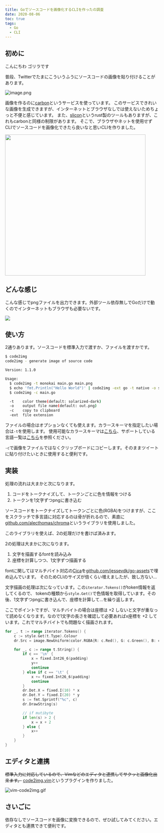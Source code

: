 ```yaml
---
title: Goでソースコードを画像化するCLIを作ったの調査
date: 2020-08-06
toc: true
tags: 
  - Go
  - CLI
---
```


## 初めに
こんにちわ
ゴリラです

普段、Twitterでたまにこういうふうにソースコードの画像を貼り付けることがあります。

![image.png](https://qiita-image-store.s3.ap-northeast-1.amazonaws.com/0/66178/4bf71de8-abd8-ffee-27e5-af3968bbe859.png)

画像を作るのに[carbon](https://carbon.now.sh/)というサービスを使っています。
このサービスできれいな画像を生成できますが、インターネットとブラウザなしでは使えないためちょっと不便と感じています。
また、[slicon](https://github.com/Aloxaf/silicon)というrust製のツールもありますが、これもcarbonと同様の制限があります。
そこで、ブラウザやネットを使用せずCLIでソースコードを画像化できたら良いなと思いCLIを作りました。

<a href="https://github.com/skanehira/code2img"><img src="https://github-link-card.s3.ap-northeast-1.amazonaws.com/skanehira/code2img.png" width="460px"></a>

## どんな感じ
こんな感じでpngファイルを出力できます。外部ツール依存無しでGoだけで動くのでインターネットもブラウザも必要ないです。

![](https://i.imgur.com/TjoOQct.gif)

## 使い方
2通りあります。ソースコードを標準入力で渡すか、ファイルを渡すかです。

```sh
$ code2img
code2img - generate image of source code

Version: 1.1.0

Usage:
  $ code2img -t monokai main.go main.png
  $ echo 'fmt.Println("Hello World")' | code2img -ext go -t native -o sample.png
  $ code2img -c main.go

  -t    color theme(default: solarized-dark)
  -o    output file name(default: out.png)
  -c    copy to clipboard
  -ext  file extension
```

ファイルの場合はオプションなくても使えます。カラースキーマを指定したい場合は`-t`を使用します。
使用可能なカラースキーマは[こちら](https://xyproto.github.io/splash/docs/all.html)、サポートしている言語一覧は[こちら](https://github.com/alecthomas/chroma#supported-languages)を参照ください。

`-c`で画像をファイルではなくクリップボードにコピーします。そのままツイートに貼り付けたいときに使用すると便利です。

## 実装
処理の流れは大まかと次になります。

1. コードをトークナイズして、トークンごとに色を情報をつける
2. トークンを1文字ずつpngに書き込む

ソースコードをトークナイズしてトークンごとに色(RGBA)をつけますが、ここをスクラッチで多言語に対応するのは骨が折れるので、素直に[github.com/alecthomas/chroma](https://github.com/alecthomas/chroma)というライブラリを使用しました。

このライブラリを使えば、2の処理だけを書けば済みます。

2の処理は大まかに次になります。

1. 文字を描画するfontを読み込み
2. 座標を計算しつつ、1文字ずつ描画する

fontに関してはマルチバイト対応の[Cica](https://github.com/miiton/Cica)を[github.com/jessevdk/go-assets](https://github.com/jessevdk/go-assets)で埋め込んでいます。
そのためCLIのサイズが倍くらい増えましたが、致し方ない…

文字描画の処理は次になっています。この`iterator.Tokens()`がtoken情報を返してくるので、
tokenの種類から`style.Get()`で色情報を取得しています。その後、1文字ずつpngに書き込んで、座標を計算して…を繰り返します。

ここでポイントですが、マルチバイトの場合は座標は +2 しないと文字が重なって読めなくなります。なので1文字の長さを確認して必要あればx座標を +2 しています。これでマルチバイトでも問題なく描画されます。

```go
for _, t := range iterator.Tokens() {
	c := style.Get(t.Type).Colour
	dr.Src = image.NewUniform(color.RGBA{R: c.Red(), G: c.Green(), B: c.Blue(), A: 255})

	for _, c := range t.String() {
		if c == '\n' {
			x = fixed.Int26_6(padding)
			y++
			continue
		} else if c == '\t' {
			x += fixed.Int26_6(padding)
			continue
		}
		dr.Dot.X = fixed.I(10) * x
		dr.Dot.Y = fixed.I(20) * y
		s := fmt.Sprintf("%c", c)
		dr.DrawString(s)

		// if mutibyte
		if len(s) > 2 {
			x = x + 2
		} else {
			x++
		}
	}
}
```

## エディタと連携
~~標準入力に対応しているので、Vimなどのエディタと連携してサクッと画像化出来ます。~~
[code2img.vim](https://github.com/skanehira/code2img.vim)というプラグインを作りました。

![vim-code2img.gif](https://qiita-image-store.s3.ap-northeast-1.amazonaws.com/0/66178/fb37eb6f-fb51-8666-af58-bd200229568b.gif)

## さいごに
依存なしでソースコードを画像に変換できるので、ぜひ試してみてください。エディタとも連携できて便利です。

